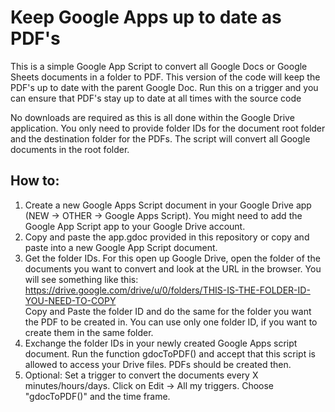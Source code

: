 # Keep Google Apps up to date as PDF's

This is a simple Google App Script to convert all Google Docs or Google Sheets documents in a folder to PDF. This version of the code will keep the PDF's up to date with the parent Google Doc.  Run this on a trigger and you can ensure that PDF's stay up to date at all times with the source code

No downloads are required as this is all done within the Google Drive application. You only need to provide folder IDs for the document root folder and the destination folder for the PDFs. The script will convert all Google documents in the root folder.

## How to: 

1. Create a new Google Apps Script document in your Google Drive app (NEW -> OTHER -> Google Apps Script). You might need to add the Google App Script app to your Google Drive account. 
2. Copy and paste the app.gdoc provided in this repository or copy and paste into a new Google App Script document.
3. Get the folder IDs. For this open up Google Drive, open the folder of the documents you want to convert and look at the URL in the browser. You will see something like this:<br> 
https://drive.google.com/drive/u/0/folders/THIS-IS-THE-FOLDER-ID-YOU-NEED-TO-COPY <br>
Copy and Paste the folder ID and do the same for the folder you want the PDF to be created in. You can use only one folder ID, if you want to create them in the same folder.
4. Exchange the folder IDs in your newly created Google Apps script document. Run the function gdocToPDF() and accept that this script is allowed to access your Drive files. PDFs should be created then.   
5. Optional: Set a trigger to convert the documents every X minutes/hours/days. Click on Edit -> All my triggers. Choose "gdocToPDF()" and the time frame.  
